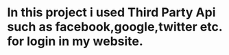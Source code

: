 # In this project i used Third Party Api such as facebook,google,twitter etc. for login in my website.